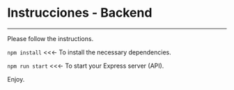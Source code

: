 # Instrucciones - Backend
________________

Please follow the instructions.

`npm install` <<<-  To install the necessary dependencies.

`npm run start` <<<- To start your Express server (API).

Enjoy.

